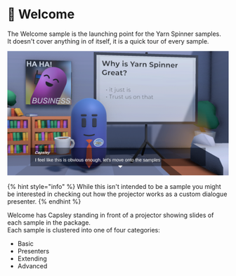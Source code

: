 # 🚧 Welcome

The Welcome sample is the launching point for the Yarn Spinner samples.\
It doesn't cover anything in of itself, it is a quick tour of every sample.

![The Welcome Sample](../../../.gitbook/assets/welcome.png)

{% hint style="info" %}
While this isn't intended to be a sample you might be interested in checking out how the projector works as a custom dialogue presenter.
{% endhint %}

Welcome has Capsley standing in front of a projector showing slides of each sample in the package.\
Each sample is clustered into one of four categories:

* Basic
* Presenters
* Extending
* Advanced
